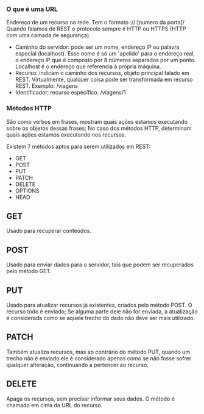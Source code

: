 ### O que é uma URL 
Endereço de um recurso na rede. 
Tem o formato <nome do protocolo>://<caminho do servidor>:[numero da porta]/<caminho do recurso>
Quando falamos de REST o protocolo sempre é HTTP ou HTTPS (HTTP com uma camada de segurança).

- Caminho do servidor: pode ser um nome, endereço IP ou palavra especial (localhost). Esse nome é só um 'apelido' para o endereço real, o endereço IP que é composto por 8 números separados por um ponto. Localhost é o endereço que referencia à própria máquina. 
- Recurso: indicam o caminho dos recursos, objeto principal falado em REST. Virtualmente, qualquer coisa pode ser transformada em recurso REST. Exemplo: /viagens
- Identificador: recurso específico. /viagens/1

### Métodos HTTP 
São como verbos em frases, mostram quais ações estamos executando sobre os objetos dessas frases; No caso dos métodos HTTP, determinam quais ações estamos executando nos recursos. 

Existem 7 métodos aptos para serem utilizados em REST:

- GET
- POST
- PUT 
- PATCH
- DELETE
- OPTIONS
- HEAD 

## GET
Usado para recuperar conteúdos. 

## POST 
Usado para enviar dados para o servidor, tais que podem ser recuperados pelo método GET.  

## PUT
Usado para atualizar recursos já existentes, criados pelo método POST. O recurso todo é enviado; Se alguma parte dele não for enviada, a atualização é considerada como se aquele trecho do dado não deve ser mais utilizado.

## PATCH
Também atualiza recursos, mas ao contrário do método PUT, quando um trecho não é enviado ele é considerado apenas como se não fosse sofrer qualquer alteração, continuando a pertencer ao recurso. 

## DELETE
Apaga os recursos, sem precisar informar seus dados. O método é chamado em cima da URL do recurso. 
